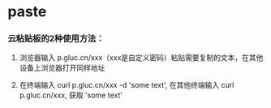 # paste

### 云粘贴板的2种使用方法：

1. 浏览器输入 p.gluc.cn/xxx（xxx是自定义密码）粘贴需要复制的文本，在其他设备上浏览器打开同样地址

2. 在终端输入 curl p.gluc.cn/xxx -d 'some text', 在其他终端输入 curl p.gluc.cn/xxx, 获取 'some text'
